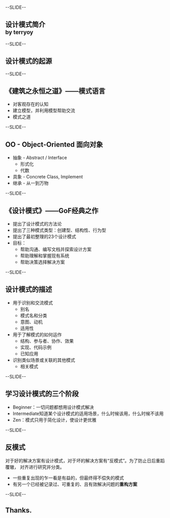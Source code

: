 --SLIDE--

## 设计模式简介<br/><sub>by terryoy</sub>

--SLIDE--

## 设计模式的起源

--SLIDE--

## 《建筑之永恒之道》——模式语言
* 对客观存在的认知
* 建立模型，并利用模型帮助交流
* 模式之道

--SLIDE--

## OO - Object-Oriented 面向对象

* 抽象 - Abstract / Interface
  * 形式化
  * 代数
* 具象 - Concrete Class, Implement
* 继承 - 从一到万物

--SLIDE--

## 《设计模式》——GoF经典之作

* 提出了设计模式的方法论
* 提出了三种模式类型：创建型、结构性、行为型
* 提出了最初整理的23个设计模式
* 目标：
  * 帮助沟通、编写文档并探索设计方案
  * 帮助理解和掌握现有系统
  * 帮助决策选择解决方案

--SLIDE--

## 设计模式的描述

* 用于识别和交流模式
  * 别名
  * 模式名和分类
  * 意图、动机
  * 适用性
* 用于了解模式的如何运作
  * 结构、参与者、协作、效果
  * 实现、代码示例
  * 已知应用
* 识别类似场景或关联的其他模式
  * 相关模式

--SLIDE--

## 学习设计模式的三个阶段

* Beginner：一切问题都想用设计模式解决
* Intermediate知道某个设计模式的适用场景，什么时候该用，什么时候不该用
* Zen：模式只用于简化设计，使设计更优雅

--SLIDE--

## 反模式

对于好的解决方案有设计模式，对于坏的解决方案有“反模式”。为了防止日后重蹈覆辙，
对齐进行研究并分类。

* 一些重复出现的乍一看是有益的，但最终得不偿失的模式
* 有另一个已经被记录过、可重复的、且有效解决问题的**重构方案**

--SLIDE--

## Thanks.
